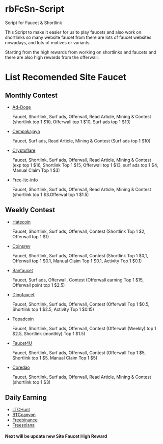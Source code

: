 # rbFcSn-Script
Script for Faucet &amp; Shortlink

This Script to make it easier for us to play faucets and also work on shortlinks so many website faucet from there are lots of faucet websites nowadays, and lots of motives or variants. 

Starting from the high rewards from working on shortlinks and faucets and there are also high rewards from the offerwall.

# List Recomended Site Faucet
## Monthly Contest
- [Ad-Doge](https://ad-doge.com/?r=7106)

  Faucet, Shortlink, Surf ads, Offerwall, Read Article, Mining & Contest (shortlink top 1 $10, Offerwall top 1 $10, Surf ads top 1 $10)
  
- [Cempakajaya](https://cempakajaya.com/?r=351)

  Faucet, Surf ads, Read Article, Mining & Contest (Surf ads top 1 $10)

- [Cryptoflare](https://cryptoflare.net/?r=33928)

  Faucet, Shortlink, Surf ads, Offerwall, Read Article, Mining & Contest (exp top 1 $16, Shortlink Top 1 $15, Offerwall top 1 $13, surf ads top 1 $4, Manual Claim Top 1 $3)

- [Free-ltc-info](https://free-ltc-info.ru/?r=7669)

  Faucet, Shortlink, Surf ads, Offerwall, Read Article, Mining & Contest (shortlink top 1 $3.Offerwal top 1 $1.5) 


## Weekly Contest
- [Hatecoin](https://hatecoin.me/?r=30589)

  Faucet, Shortlink, Surf ads, Offerwall, Contest  (Shortlink Top 1 $2, Offerwall top 1 $1)

- [Coinsrev](https://coinsrev.com/register/?r=3921.)

  Faucet, Shortlink, Surf ads, Offerwall, Contest  (Shortlink Top 1 $0,1, Offerwall top 1 $0.1, Manual Claim Top 1 $0.1, Activity Top 1 $0.1)

- [Banfaucet](https://banfaucet.com/?r=11495)

  Faucet, Surf ads, Offerwall, Contest  (Offerwall earning Top 1 $15, Offerwall point top 1 $2.5)

- [Dinofaucet](https://dinofaucet.com/?r=5150.)

  Faucet, Shortlink, Surf ads, Offerwall, Contest  (Offerwall Top 1 $0.5, Shortlink top 1 $2.5, Activity Top 1 $0.15)

- [Topadcoin](https://topadcoin.com/?ref=14178)

  Faucet, Shortlink, Surf ads, Offerwall, Contest  (Offerwall (Weekly) top 1 $2.5, Shortlink (monthly) Top 1 $1.5)

- [Faucet4U](https://faucet4u.com/?r=10177)

  Faucet, Shortlink, Surf ads, Offerwall, Contest  (Offerwall Top 1 $5, Shortlink top 1 $5, Manual Claim Top 1 $5)

- [Coredao](https://coredao.tech/?r=2173)

  Faucet, Shortlink, Surf ads, Offerwall, Read Article, Mining & Contest (shortlink top 1 $3)

## Daily Earning
- [LTCHunt](https://ltchunt.com/?ref=1415)
- [BTCcanyon](https://btccanyon.com/?ref=1407)
- [Freebinance](https://freebinance.top/?r=43684.)
- [Freesolana](https://freesolana.top/?ref=138534.)

 #### Next will be update new Site Faucet High Reward



 
